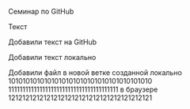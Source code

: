 Семинар по GitHub

Текст

Добавили текст на GitHub

Добавили текст локально

Добавили файл в новой ветке созданной локально
1010101010101010101010101010101010101010
111111111111111111111111111111111111111 в браузере
12121212121212121212121212121212121212121
